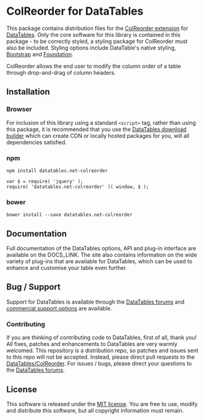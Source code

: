 # ColReorder for DataTables

This package contains distribution files for the [ColReorder extension](https://datatables.net/extensions/colreorder)
for [DataTables](https://datatables.net/). Only the core software for this library is contained in this package - to be
correctly styled, a styling package for ColReorder must also be included. Styling options include DataTable's native
styling, [Bootstrap](http://getbootstrap.com) and [Foundation](http://foundation.zurb.com/).

ColReorder allows the end user to modify the column order of a table through drop-and-drag of column headers.

## Installation

### Browser

For inclusion of this library using a standard `<script>` tag, rather than using this package, it is recommended that
you use the [DataTables download builder](//datatables.net/download) which can create CDN or locally hosted packages for
you, will all dependencies satisfied.

### npm

```
npm install datatables.net-colreorder
```

```
var $ = require( 'jquery' );
require( 'datatables.net-colreorder' )( window, $ );
```

### bower

```
bower install --save datatables.net-colreorder
```

## Documentation

Full documentation of the DataTables options, API and plug-in interface are available on the DOCS_LINK. The site also
contains information on the wide variety of plug-ins that are available for DataTables, which can be used to enhance and
customise your table even further.

## Bug / Support

Support for DataTables is available through the [DataTables forums](//datatables.net/forums)
and [commercial support options](//datatables.net/support) are available.

### Contributing

If you are thinking of contributing code to DataTables, first of all, thank you! All fixes, patches and enhancements to
DataTables are very warmly welcomed. This repository is a distribution repo, so patches and issues sent to this repo
will not be accepted. Instead, please direct pull requests to
the [DataTables/ColReorder](http://github.com/DataTables/ColReorder). For issues / bugs, please direct your questions to
the [DataTables forums](//datatables.net/forums).

## License

This software is released under the [MIT license](//datatables.net/license). You are free to use, modify and distribute
this software, but all copyright information must remain.
